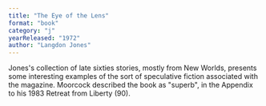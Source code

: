 ```yaml
---
title: "The Eye of the Lens"
format: "book"
category: "j"
yearReleased: "1972"
author: "Langdon Jones"
---
```

Jones's collection of late sixties stories,  mostly from New Worlds, presents some interesting examples of the sort of  speculative fiction associated with the magazine. Moorcock described the book as  "superb", in the Appendix to his 1983 Retreat from Liberty (90).
